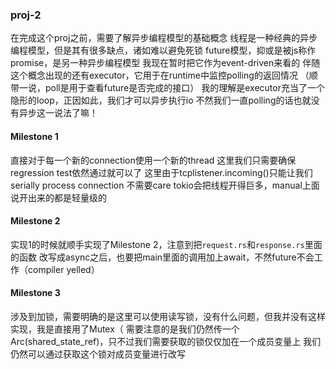 ### proj-2
在完成这个proj之前，需要了解异步编程模型的基础概念
线程是一种经典的异步编程模型，但是其有很多缺点，诸如难以避免死锁
future模型，抑或是被js称作promise，是另一种异步编程模型
我现在暂时把它作为event-driven来看的
伴随这个概念出现的还有executor，它用于在runtime中监控polling的返回情况
（顺带一说，poll是用于查看future是否完成的接口）
我的理解是executor充当了一个隐形的loop，正因如此，我们才可以异步执行io
不然我们一直polling的话也就没有异步这一说法了嘛！
#### Milestone 1
直接对于每一个新的connection使用一个新的thread
这里我们只需要确保regression test依然通过就可以了
这里由于tcplistener.incoming()只能让我们serially process connection
不需要care tokio会把线程开得巨多，manual上面说开出来的都是轻量级的
#### Milestone 2
实现1的时候就顺手实现了Milestone 2，注意到把`request.rs`和`response.rs`里面的函数
改写成async之后，也要把main里面的调用加上await，不然future不会工作（compiler yelled）
#### Milestone 3
涉及到加锁，需要明确的是这里可以使用读写锁，没有什么问题，但我并没有这样实现，我是直接用了Mutex（
需要注意的是我们仍然传一个Arc(shared_state_ref)，只不过我们需要获取的锁仅仅加在一个成员变量上
我们仍然可以通过获取这个锁对成员变量进行改写